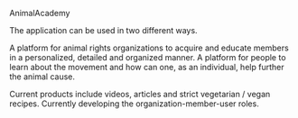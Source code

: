 AnimalAcademy

The application can be used in two different ways.

A platform for animal rights organizations to acquire and educate members in a personalized, detailed and organized manner.
A platform for people to learn about the movement and how can one, as an individual, help further the animal cause.

Current products include videos, articles and strict vegetarian / vegan recipes.
Currently developing the organization-member-user roles.
